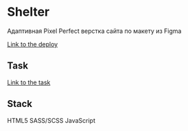 # Shelter

Адаптивная Pixel Perfect верстка сайта по макету из Figma

[Link to the deploy](https://rolling-scopes-school.github.io/annabrajeeva-JSFE2022Q1/shelter/pages/main/index.html)

## Task
[Link to the task](https://github.com/rolling-scopes-school/tasks/blob/master/stage1/stream1/shelter/README.md)

## Stack
HTML5
SASS/SCSS
JavaScript
